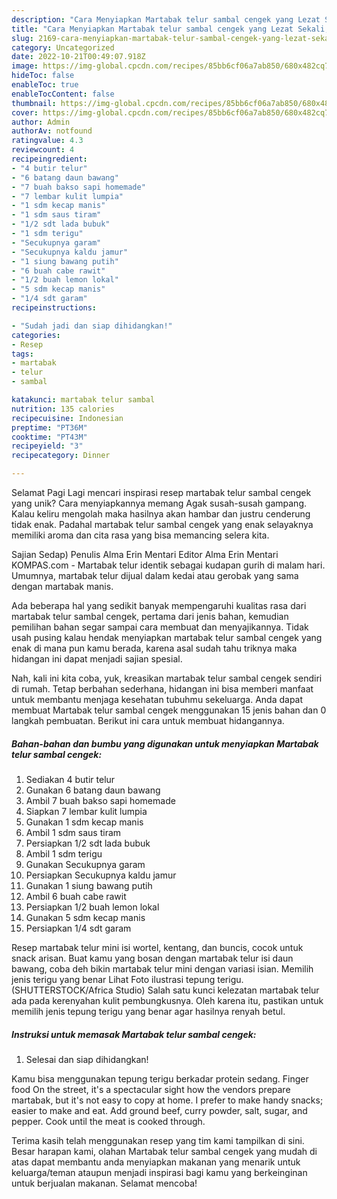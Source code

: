 ```yaml
---
description: "Cara Menyiapkan Martabak telur sambal cengek yang Lezat Sekali, Mantap"
title: "Cara Menyiapkan Martabak telur sambal cengek yang Lezat Sekali, Mantap"
slug: 2169-cara-menyiapkan-martabak-telur-sambal-cengek-yang-lezat-sekali-mantap
category: Uncategorized
date: 2022-10-21T00:49:07.918Z
image: https://img-global.cpcdn.com/recipes/85bb6cf06a7ab850/680x482cq70/martabak-telur-sambal-cengek-foto-resep-utama.jpg
hideToc: false
enableToc: true
enableTocContent: false
thumbnail: https://img-global.cpcdn.com/recipes/85bb6cf06a7ab850/680x482cq70/martabak-telur-sambal-cengek-foto-resep-utama.jpg
cover: https://img-global.cpcdn.com/recipes/85bb6cf06a7ab850/680x482cq70/martabak-telur-sambal-cengek-foto-resep-utama.jpg
author: Admin
authorAv: notfound
ratingvalue: 4.3
reviewcount: 4
recipeingredient:
- "4 butir telur"
- "6 batang daun bawang"
- "7 buah bakso sapi homemade"
- "7 lembar kulit lumpia"
- "1 sdm kecap manis"
- "1 sdm saus tiram"
- "1/2 sdt lada bubuk"
- "1 sdm terigu"
- "Secukupnya garam"
- "Secukupnya kaldu jamur"
- "1 siung bawang putih"
- "6 buah cabe rawit"
- "1/2 buah lemon lokal"
- "5 sdm kecap manis"
- "1/4 sdt garam"
recipeinstructions:

- "Sudah jadi dan siap dihidangkan!"
categories:
- Resep
tags:
- martabak
- telur
- sambal

katakunci: martabak telur sambal 
nutrition: 135 calories
recipecuisine: Indonesian
preptime: "PT36M"
cooktime: "PT43M"
recipeyield: "3"
recipecategory: Dinner

---
```



Selamat Pagi Lagi mencari inspirasi resep martabak telur sambal cengek yang unik? Cara menyiapkannya memang Agak susah-susah gampang. Kalau keliru mengolah maka hasilnya akan hambar dan justru cenderung tidak enak. Padahal martabak telur sambal cengek yang enak selayaknya memiliki aroma dan cita rasa yang bisa memancing selera kita.


Sajian Sedap) Penulis Alma Erin Mentari Editor Alma Erin Mentari KOMPAS.com - Martabak telur identik sebagai kudapan gurih di malam hari. Umumnya, martabak telur dijual dalam kedai atau gerobak yang sama dengan martabak manis.

Ada beberapa hal yang sedikit banyak mempengaruhi kualitas rasa dari martabak telur sambal cengek, pertama dari jenis bahan, kemudian pemilihan bahan segar sampai cara membuat dan menyajikannya. Tidak usah pusing kalau hendak menyiapkan martabak telur sambal cengek yang enak di mana pun kamu berada, karena asal sudah tahu triknya maka hidangan ini dapat menjadi sajian spesial.


Nah, kali ini kita coba, yuk, kreasikan martabak telur sambal cengek sendiri di rumah. Tetap berbahan sederhana, hidangan ini bisa memberi manfaat untuk membantu menjaga kesehatan tubuhmu sekeluarga. Anda dapat membuat Martabak telur sambal cengek menggunakan 15 jenis bahan dan 0 langkah pembuatan. Berikut ini cara untuk membuat hidangannya.

<!--inarticleads1-->

##### Bahan-bahan dan bumbu yang digunakan untuk menyiapkan Martabak telur sambal cengek:

1. Sediakan 4 butir telur
1. Gunakan 6 batang daun bawang
1. Ambil 7 buah bakso sapi homemade
1. Siapkan 7 lembar kulit lumpia
1. Gunakan 1 sdm kecap manis
1. Ambil 1 sdm saus tiram
1. Persiapkan 1/2 sdt lada bubuk
1. Ambil 1 sdm terigu
1. Gunakan Secukupnya garam
1. Persiapkan Secukupnya kaldu jamur
1. Gunakan 1 siung bawang putih
1. Ambil 6 buah cabe rawit
1. Persiapkan 1/2 buah lemon lokal
1. Gunakan 5 sdm kecap manis
1. Persiapkan 1/4 sdt garam


Resep martabak telur mini isi wortel, kentang, dan buncis, cocok untuk snack arisan. Buat kamu yang bosan dengan martabak telur isi daun bawang, coba deh bikin martabak telur mini dengan variasi isian. Memilih jenis terigu yang benar Lihat Foto ilustrasi tepung terigu. (SHUTTERSTOCK/Africa Studio) Salah satu kunci kelezatan martabak telur ada pada kerenyahan kulit pembungkusnya. Oleh karena itu, pastikan untuk memilih jenis tepung terigu yang benar agar hasilnya renyah betul. 

<!--inarticleads2-->

##### Instruksi untuk memasak Martabak telur sambal cengek:


1. Selesai dan siap dihidangkan!

Kamu bisa menggunakan tepung terigu berkadar protein sedang. Finger food On the street, it&#39;s a spectacular sight how the vendors prepare martabak, but it&#39;s not easy to copy at home. I prefer to make handy snacks; easier to make and eat. Add ground beef, curry powder, salt, sugar, and pepper. Cook until the meat is cooked through. 

Terima kasih telah menggunakan resep yang tim kami tampilkan di sini. Besar harapan kami, olahan Martabak telur sambal cengek yang mudah di atas dapat membantu anda menyiapkan makanan yang menarik untuk keluarga/teman ataupun menjadi inspirasi bagi kamu yang berkeinginan untuk berjualan makanan. Selamat mencoba!
